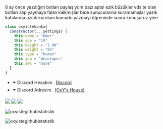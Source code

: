8 ay önce yazdığım botları paylaşıyom bazı aptal ezik büzükler vds te olan botları alıp yaymaya falan kalkmışlar bide sunucularına kuramamışlar yazık kafalarına azcık kurulum komudu yazmayı öğreninde sonra konuşuruz yine 

```js
class oxyistekanka{
  constructor(...settings) {
    this.name = "Ömer"
    this.age = "19"
    this.height = "1.90"
    this.weight = "85"
    this.type = "human"
    this.job = "developer"
    this.sex = "male"
  }
}
```
- ☂️ Discord Hesabım . [Discord](https://discord.com/users/668929779042615296)
- ☂️ Discord Adresim . [(OxY's House)](https://discord.gg/1979)
<p align="left">
<a href="https://discord.com/users/668929779042615296" target"blank_"><img src="https://img.shields.io/badge/discord%20-7289DA.svg?&style=for-the-badge&logo=discord&logoColor=white"></a>
<a href="https://instagram.com/oxyistekanka" target"blank_"><img src="https://img.shields.io/badge/INSTAGRAM%20-DC3175.svg?&style=for-the-badge&logo=instagram&logoColor=white"></a>
<a href="https://open.spotify.com/user/6whxc48gzxmkycq8ytggpn0wx" target"blank_"><img src="https://img.shields.io/badge/Spotify%20-1ed760.svg?&style=for-the-badge&logo=spotify&logoColor=white"></a>

<p><img align="center" src="https://github-readme-stats.vercel.app/api?username=oxyiste&show_icons=true&theme=radical" alt="oxyistegithubistatistik" /></p>

<p><img align="center" src="https://github-readme-streak-stats.herokuapp.com/?user=oxyiste&theme=radical" alt="oxyistegithubistatistik" /></p>
